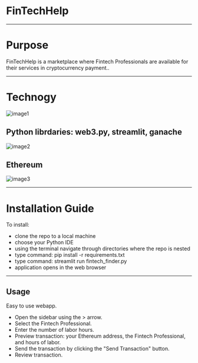 # FinTechHelp
___
# Purpose
FinTechHelp is a marketplace where Fintech Professionals are available for their services in cryptocurrency payment..
___
# Technogy
![image1](https://staging.python.org/static/community_logos/python-logo.png)
## Python librdaries: web3.py, streamlit, ganache
![image2](https://streamlit.io/images/brand/streamlit-logo-secondary-colormark-lighttext.png)
## Ethereum
![image3](https://ethereum.org/static/28214bb68eb5445dcb063a72535bc90c/f51a3/hero.png)
___
# Installation Guide
To install:
- clone the repo to a local machine
- choose your Python IDE
- using the terminal navigate through directories where the repo is nested
- type command: pip install -r requirements.txt
- type command: streamlit run fintech_finder.py
- application opens in the web browser
---
## Usage
Easy to use webapp.
- Open the sidebar using the > arrow.
- Select the Fintech Professional.
- Enter the number of labor hours.
- Preview transaction: your Ethereum address, the Fintech Professional, and hours of labor.
- Send the transaction by clicking the "Send Transaction" button.
- Review transaction.
